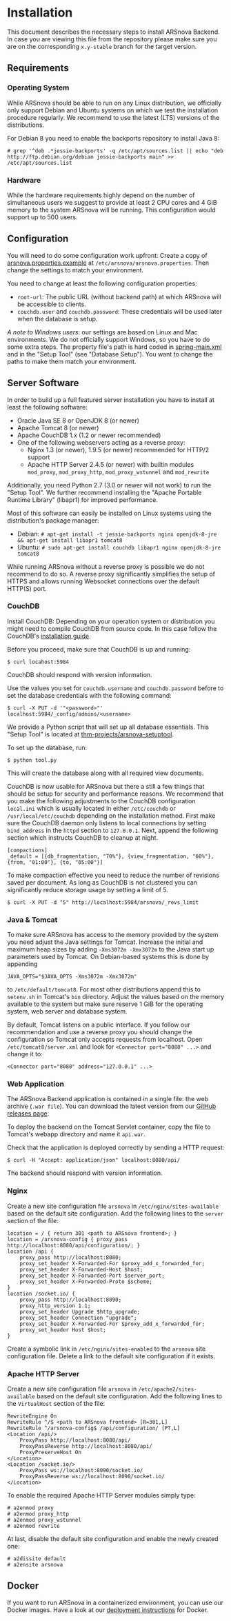 # Installation

This document describes the necessary steps to install ARSnova Backend.
In case you are viewing this file from the repository please make sure you are on the corresponding `x.y-stable` branch for the target version.


## Requirements

### Operating System

While ARSnova should be able to run on any Linux distribution, we officially only support Debian and Ubuntu systems on which we test the installation procedure regularly.
We recommend to use the latest (LTS) versions of the distributions.

For Debian 8 you need to enable the backports repository to install Java 8:

	# grep '^deb .*jessie-backports' -q /etc/apt/sources.list || echo "deb http://ftp.debian.org/debian jessie-backports main" >> /etc/apt/sources.list


### Hardware

While the hardware requirements highly depend on the number of simultaneous users we suggest to provide at least 2 CPU cores and 4 GiB memory to the system ARSnova will be running.
This configuration would support up to 500 users.


## Configuration

You will need to do some configuration work upfront:
Create a copy of [arsnova.properties.example](src/main/resources/arsnova.properties.example) at `/etc/arsnova/arsnova.properties`.
Then change the settings to match your environment.

You need to change at least the following configuration properties:

* `root-url`: The public URL (without backend path) at which ARSnova will be accessible to clients.
* `couchdb.user` and `couchdb.password`: These credentials will be used later when the database is setup.

*A note to Windows users*: our settings are based on Linux and Mac environments.
We do not officially support Windows, so you have to do some extra steps.
The property file's path is hard coded in
[spring-main.xml](src/main/webapp/WEB-INF/spring/spring-main.xml) and in the "Setup Tool" (see "Database Setup").
You want to change the paths to make them match your environment.


## Server Software

In order to build up a full featured server installation you have to install at least the following software:

* Oracle Java SE 8 or OpenJDK 8 (or newer)
* Apache Tomcat 8 (or newer)
* Apache CouchDB 1.x (1.2 or newer recommended)
* One of the following webservers acting as a reverse proxy:
	* Nginx 1.3 (or newer), 1.9.5 (or newer) recommended for HTTP/2 support
	* Apache HTTP Server 2.4.5 (or newer) with builtin modules `mod_proxy`, `mod_proxy_http`, `mod_proxy_wstunnel` and `mod_rewrite`

Additionally, you need Python 2.7 (3.0 or newer will not work) to run the "Setup Tool".
We further recommend installing the "Apache Portable Runtime Library" (libapr1) for improved performance.

Most of this software can easily be installed on Linux systems using the distribution's package manager:
* Debian: `# apt-get install -t jessie-backports nginx openjdk-8-jre && apt-get install libapr1 tomcat8`
* Ubuntu: `# sudo apt-get install couchdb libapr1 nginx openjdk-8-jre tomcat8`

While running ARSnova without a reverse proxy is possible we do not recommend to do so.
A reverse proxy significantly simplifies the setup of HTTPS and allows running Websocket connections over the default HTTP(S) port.


### CouchDB

Install CouchDB:
Depending on your operation system or distribution you might need to compile CouchDB from source code.
In this case follow the CouchDB's
[installation guide](http://docs.couchdb.org/en/1.6.1/install/index.html).

Before you proceed, make sure that CouchDB is up and running:

	$ curl locahost:5984

CouchDB should respond with version information.

Use the values you set for `couchdb.username` and `couchdb.password` before to set the database credentials with the following command:

	$ curl -X PUT -d '"<password>"' localhost:5984/_config/admins/<username>

We provide a Python script that will set up all database essentials.
This "Setup Tool" is located at [thm-projects/arsnova-setuptool](https://github.com/thm-projects/arsnova-setuptool).

To set up the database, run:

	$ python tool.py

This will create the database along with all required view documents.

CouchDB is now usable for ARSnova but there a still a few things that should be setup for security and performance reasons.
We recommend that you make the following adjustments to the CouchDB configuration `local.ini` which is usually located in either `/etc/couchdb` or `/usr/local/etc/couchdb` depending on the installation method.
First make sure the CouchDB daemon only listens to local connections by setting `bind_address` in the `httpd` section to `127.0.0.1`.
Next, append the following section which instructs CouchDB to cleanup at night.

	[compactions]
	_default = [{db_fragmentation, "70%"}, {view_fragmentation, "60%"}, {from, "01:00"}, {to, "05:00"}]

To make compaction effective you need to reduce the number of revisions saved per document.
As long as CouchDB is not clustered you can significantly reduce storage usage by setting a limit of 5.

	$ curl -X PUT -d "5" http://localhost:5984/arsnova/_revs_limit


### Java & Tomcat

To make sure ARSnova has access to the memory provided by the system you need adjust the Java settings for Tomcat.
Increase the initial and maximum heap sizes by adding `-Xms3072m -Xmx3072m` to the Java start up parameters used by Tomcat.
On Debian-based systems this is done by appending

	JAVA_OPTS="$JAVA_OPTS -Xms3072m -Xmx3072m"

to `/etc/default/tomcat8`.
For most other distributions append this to `setenv.sh` in Tomcat's `bin` directory.
Adjust the values based on the memory available to the system but make sure reserve 1 GiB for the operating system, web server and database system.

By default, Tomcat listens on a public interface.
If you follow our recommendation and use a reverse proxy you should change the configuration so Tomcat only accepts requests from localhost.
Open `/etc/tomcat8/server.xml` and look for `<Connector port="8080" ...>` and change it to:

	<Connector port="8080" address="127.0.0.1" ...>


### Web Application

The ARSnova Backend application is contained in a single file: the web archive (`.war file`).
You can download the latest version from our
[GitHub releases page](https://github.com/thm-projects/arsnova-backend/releases).

To deploy the backend on the Tomcat Servlet container, copy the file to Tomcat's webapp directory and name it `api.war`.

Check that the application is deployed correctly by sending a HTTP request:

	$ curl -H "Accept: application/json" localhost:8080/api/

The backend should respond with version information.


### Nginx

Create a new site configuration file `arsnova` in `/etc/nginx/sites-available` based on the default site configuration.
Add the following lines to the `server` section of the file:

	location = / { return 301 <path to ARSnova frontend>; }
	location = /arsnova-config { proxy_pass http://localhost:8080/api/configuration/; }
	location /api {
		proxy_pass http://localhost:8080;
		proxy_set_header X-Forwarded-For $proxy_add_x_forwarded_for;
		proxy_set_header X-Forwarded-Host $host;
		proxy_set_header X-Forwarded-Port $server_port;
		proxy_set_header X-Forwarded-Proto $scheme;
	}
	location /socket.io/ {
		proxy_pass http://localhost:8090;
		proxy_http_version 1.1;
		proxy_set_header Upgrade $http_upgrade;
		proxy_set_header Connection "upgrade";
		proxy_set_header X-Forwarded-For $proxy_add_x_forwarded_for;
		proxy_set_header Host $host;
	}

Create a symbolic link in `/etc/nginx/sites-enabled` to the `arsnova` site configuration file.
Delete a link to the default site configuration if it exists.


### Apache HTTP Server

Create a new site configuration file `arsnova` in `/etc/apache2/sites-available` based on the default site configuration.
Add the following lines to the `VirtualHost` section of the file:

	RewriteEngine On
	RewriteRule ^/$ <path to ARSnova frontend> [R=301,L]
	RewriteRule ^/arsnova-config$ /api/configuration/ [PT,L]
	<Location /api/>
		ProxyPass http://localhost:8080/api/
		ProxyPassReverse http://localhost:8080/api/
		ProxyPreserveHost On
	</Location>
	<Location /socket.io/>
		ProxyPass ws://localhost:8090/socket.io/
		ProxyPassReverse ws://localhost:8090/socket.io/
	</Location>

To enable the required Apache HTTP Server modules simply type:

	# a2enmod proxy
	# a2enmod proxy_http
	# a2enmod proxy_wstunnel
	# a2enmod rewrite

At last, disable the default site configuration and enable the newly created one:

	# a2dissite default
	# a2ensite arsnova


## Docker

If you want to run ARSnova in a containerized environment, you can use our Docker images.
Have a look at our [deployment instructions](https://github.com/thm-projects/arsnova-docker) for Docker.
